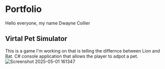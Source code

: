 # Portfolio
Hello everyone, my name Dwayne Collier
## Virtal Pet Simulator
This is a game I'm working on that is telling the differnce between Lion and Bat. C# console application that allows the player to adpot a pet. 
![Screenshot 2025-05-01 161347](https://github.com/user-attachments/assets/38bc12c9-0b6f-4815-9a52-ff7a88019b4c)
